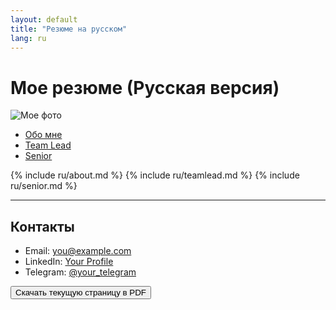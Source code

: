 ```yaml
---
layout: default
title: "Резюме на русском"
lang: ru
---
```


# Мое резюме (Русская версия)
![Мое фото](/assets/images/myphoto.jpg)

<!-- Навигация по блокам -->
- [Обо мне](#обо-мне-about-me)
- [Team Lead](#мой-опыт-team-lead)
- [Senior](#сеньор-разработчик-senior)

<!-- Вставляем блоки из _includes/ru/ -->
{% include ru/about.md %}
{% include ru/teamlead.md %}
{% include ru/senior.md %}

---

## Контакты
- Email: [you@example.com](mailto:you@example.com)
- LinkedIn: [Your Profile](https://www.linkedin.com/in/yourprofile)
- Telegram: [@your_telegram](https://t.me/your_telegram)

<!-- Кнопка, печатающая текущую страницу (скачивание в PDF через Print) -->
<button onclick="printPage()">Скачать текущую страницу в PDF</button>
